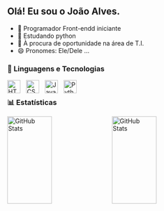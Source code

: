 ## Olá! Eu sou o João Alves. 

- 🌟 Programador Front-endd iniciante
- 🌱 Estudando python
- 👯 À procura de oportunidade na área de T.I.
- 😄 Pronomes: Ele/Dele ...


    
### 🤖 Linguagens e Tecnologias


<img 
    align="left" 
    alt="HTML"
    title="HTML" 
    width="30px" 
    style="padding-right: 10px;" 
    src="https://cdn.jsdelivr.net/gh/devicons/devicon@latest/icons/html5/html5-original.svg" 
/>
<img 
    align="left" 
    alt="CSS" 
    title="CSS"
    width="30px" 
    style="padding-right: 10px;" 
    src="https://cdn.jsdelivr.net/gh/devicons/devicon@latest/icons/css3/css3-original.svg" 
/>
<img 
    align="left" 
    alt="JavaScript" 
    title="JavaScript"
    width="30px" 
    style="padding-right: 10px;" 
    src="https://cdn.jsdelivr.net/gh/devicons/devicon@latest/icons/javascript/javascript-original.svg" 
    />
    <img 
    align="left" 
    alt="Python" 
    title="Python"
    width="30px" 
    style="padding-right: 10px;" 
    src="https://cdn.jsdelivr.net/gh/devicons/devicon@latest/icons/python/python-original.svg" 
/>

<br>

### 📊 Estatísticas

<p>
<img 
    align="left" 
    alt="GitHub Stats" 
    height="200" 
    width="45%"
    style="padding-right: 10px;" 
    src="https://github-readme-stats.vercel.app/api?username=J-AlvesDev&show_icons=true&theme=dracula&layout=compact&include_all_commits=true&locale=pt-br" 
  />

<img 
      align="left" 
      alt="GitHub Stats" 
      height="200"
      width="45%"
      src="https://github-readme-stats.vercel.app/api/top-langs/?username=J-AlvesDev&theme=dracula&layout=compact&custom_title=Tecnologias&langs_count=4" 
  />

</p>

